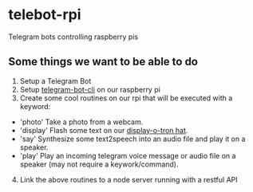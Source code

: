 # telebot-rpi
Telegram bots controlling raspberry pis 

## Some things we want to be able to do

1. Setup a Telegram Bot
2. Setup  [telegram-bot-cli](https://www.npmjs.com/package/telegram-bot-api) on our raspberry pi
3. Create some cool routines on our rpi that will be executed with a keyword:
* 'photo' Take a photo from a webcam.
* 'display' Flash some text on our [display-o-tron hat](https://github.com/jorisvervuurt/JVSDisplayOTron).
* 'say' Synthesize some text2speech into an audio file and play it on a speaker.
* 'play' Play an incoming telegram voice message or audio file on a speaker (may not require a keywork/command).
4. Link the above routines to a node server running with a restful API
